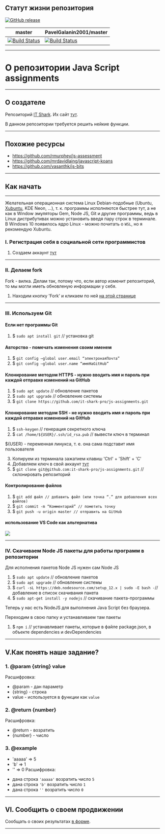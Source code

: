 ## Статут жизни репозитория

[![GitHub release](https://img.shields.io/github/release/PavelGalanin2001/js-assignments.svg)](https://github.com/PavelGalanin2001/js-assignments/releases/latest)

master | PavelGalanin2001/master
--- | --- 
[![Build Status](https://travis-ci.org/PavelGalanin2001/js-assignments.svg?branch=PavelGalanin2001/master)](https://travis-ci.org/PavelGalanin2001/js-assignments)|[![Build Status](https://travis-ci.org/PavelGalanin2001/js-assignments.svg?branch=PavelGalanin2001/master)](https://travis-ci.org/PavelGalanin2001/js-assignments)

---

# О репозитории Java Script assignments

---

## О создателе

Репозиторий [IT Shark](https://github.com/it-shark-pro/js-assignments). Их сайт [тут](https://it-shark.pro/).

В данном репозитории  требуется решить нейкие функции.

---

## Похожие ресурсы

- https://github.com/rmurphey/js-assessment
- https://github.com/mrdavidlaing/javascript-koans
- https://github.com/vasanthk/js-bits

---

## Как начать

---

Желательная операционная система Linux Debian-подобные (Ubuntu, [Xubuntu](https://xubuntu.org/download), KDE Neon, ...), т. к. программы исполняются быстрее тут, а не как в Window эмуляторы Gem, Node JS, Git и другие программы, ведь в Linux дистрибутивах можно установить введя пару строк в терминале. В Windows 10 появилось ядро Linux - можно почитать о `WSL`, но я рекомендую  Xubuntu.

### I. Регистрация себя в социальной сети программистов

1. Создаем аккаунт [тут](https://github.com/)

---

### II. Делаем fork

Fork - вилка. Делам так, потому что, если автор изменит репозиторий, то мы могли иметь обновленую информации у себя.

1. Находим кнопку 'Fork' и кликаем по ней [на этой странице](https://github.com/it-shark-pro/js-assignments)

---

### III. Используем Git

#### Если нет программы Git
1. $ `sudo apt install git` // установка git

#### Авторство - помечать изменения своим именем
1. $ `git config –global user.email “электронаяПочта”`
2. $ `git config –global user.name “имяНаGitHub”`

#### Клонирование методом HTTPS - нужно вводить имя и пароль при каждой отправке изменений на GitHub
1. $ `sudo apt update` // обновление пакетов
2. $ `sudo apt upgrade` // обновление системы
3. $ `git clone https://github.com/it-shark-pro/js-assignments.git`

#### Клонирование методом SSH - не нужно вводить имя и пароль при каждой отправке изменений на GitHub
1. $ `ssh-keygen` // генерация секретного ключа
2. $ `cat /home/${USER}/.ssh/id_rsa.pub` // вывести ключ в терминал

${USER} - переменная линукса, т. е. она сама подставит имя пользователя

3. Копируем из терминала зажатием клавиш 'Ctrl' + 'Shift' + 'C'
4. Добавляем ключ в свой аккаунт [тут](https://github.com/settings/keys)
5. $ `git clone git@github.com:it-shark-pro/js-assignments.git` // склонировать репозиторий

#### Контролирование файлов
1. $ `git add файл // добавить файл (или точка “.” для добавления всех файлов)`
2. $ `git commit -m “Комментарий” // пометить точку`
3. $ `git push -u origin master // отправить на GitHub`

#### использование VS Code как альтернатива
<img src="https://pavelgalanin2001.github.io/blog/dist/img/git-vs-code.png" />

---

### IV. Скачиваем Node JS пакеты для работы программ в репозитории

Для исполнения пакетов Node JS нужен сам Node JS
1. $ `sudo apt update` // обновление пакетов
2. $ `sudo apt upgrade` // обновление системы
3. $ `curl -sL https://deb.nodesource.com/setup_12.x | sudo -E bash -`// добавление в список скачивания пакета
4. $ `sudo apt-get install -y nodejs` // скачивание пакета-программы

Теперь у нас есть NodeJS для выполнения Java Script без браузера.

Переходим в свою папку и устанавливаем там пакеты
1. $ `npm i` // устанавливает пакеты, которые в файле package.json, в объекте dependencies и devDependencies

---

## V.Как понять наше задание?

### 1. @param {string} value
Расшифровка:
- @param - дан параметр
- {string} - строка
- value - используется в функции как `value`

### 2. @return {number}
Расшифровка:
- @return - возратить
- {number} - число

### 3. @example
 *   'aaaaa' => 5
 *   'b'     => 1
 *   ''      => 0
 Расшифровка:
 - дана строка `'aaaaa'` возратить число `5`
 - дана строка `'b'` возратить число `1`
 - дана строка `''` возратить число `0`
 
---
 
## VI. Сообщить о своем продвижении

Сообщать о своих результатах [в форме](https://goo.gl/forms/AhDP2YQQ7SziByeU2).

---

